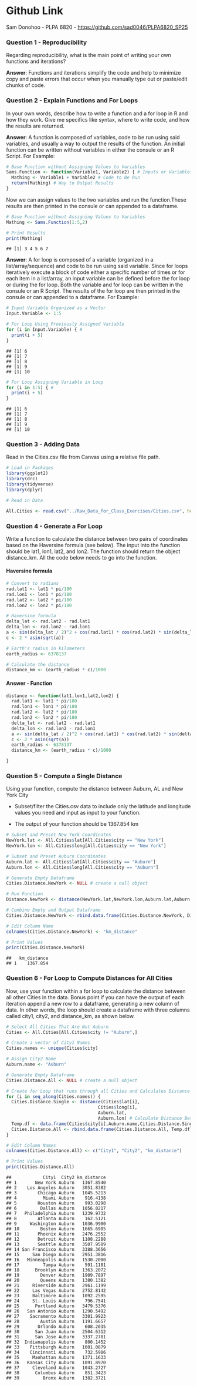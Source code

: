# Github Link

Sam Donohoo - PLPA 6820 - <https://github.com/sad0046/PLPA6820_SP25>

### Question 1 - Reproducibility

Regarding reproducibility, what is the main point of writing your own
functions and iterations?

**Answer**: Functions and iterations simplify the code and help to
minimize copy and paste errors that occur when you manually type out or
paste/edit chunks of code.

### Question 2 - Explain Functions and For Loops

In your own words, describe how to write a function and a for loop in R
and how they work. Give me specifics like syntax, where to write code,
and how the results are returned.

**Answer**: A function is composed of variables, code to be run using
said variables, and usually a way to output the results of the function.
An initial function can be written without variables in either the
consule or an R Script. For Example:

``` r
# Base Function without Assigning Values to Variables
Sams.Function <- function(Variable1, Variable2) { # Inputs or Variables to Be Read. Uses {}.
  Mathing <- Variable1 + Variable2 # Code to Be Run
  return(Mathing) # Way to Output Results
}
```

Now we can assign values to the two variables and run the function.These
results are then printed in the consule or can appended to a dataframe.

``` r
# Base Function without Assigning Values to Variables
Mathing <- Sams.Function(1:5,2)

# Print Results
print(Mathing)
```

    ## [1] 3 4 5 6 7

**Answer**: A for loop is composed of a variable (organized in a
list/array/sequence) and code to be run using said variable. Since for
loops iteratively execute a block of code either a specific number of
times or for each item in a list/array, an input variable can be defined
before the for loop or during the for loop. Both the variable and for
loop can be written in the consule or an R Script. The results of the
for loop are then printed in the consule or can appended to a dataframe.
For Example:

``` r
# Input Variable Organized as a Vector
Input.Variable <- 1:5

# For Loop Using Previously Assigned Variable
for (i in Input.Variable) { # 
  print(i + 5)
}
```

    ## [1] 6
    ## [1] 7
    ## [1] 8
    ## [1] 9
    ## [1] 10

``` r
# For Loop Assigning Variable in Loop
for (i in 1:5) { # 
  print(i + 5)
}
```

    ## [1] 6
    ## [1] 7
    ## [1] 8
    ## [1] 9
    ## [1] 10

### Question 3 - Adding Data

Read in the Cities.csv file from Canvas using a relative file path.

``` r
# Load in Packages
library(ggplot2)
library(drc) 
library(tidyverse)
library(dplyr)

# Read in Data

All.Cities <- read.csv("../Raw_Data_for_Class_Exercises/Cities.csv", header = TRUE, na.strings = "NA")
```

### Question 4 - Generate a For Loop

Write a function to calculate the distance between two pairs of
coordinates based on the Haversine formula (see below). The input into
the function should be lat1, lon1, lat2, and lon2. The function should
return the object distance_km. All the code below needs to go into the
function.

#### Haversine formula

``` r
# Convert to radians
rad.lat1 <- lat1 * pi/180
rad.lon1 <- lon1 * pi/180
rad.lat2 <- lat2 * pi/180
rad.lon2 <- lon2 * pi/180

# Haversine formula
delta_lat <- rad.lat2 - rad.lat1
delta_lon <- rad.lon2 - rad.lon1
a <- sin(delta_lat / 2)^2 + cos(rad.lat1) * cos(rad.lat2) * sin(delta_lon / 2)^2
c <- 2 * asin(sqrt(a)) 

# Earth's radius in kilometers
earth_radius <- 6378137

# Calculate the distance
distance_km <- (earth_radius * c)/1000
```

#### Answer - Function

``` r
distance <- function(lat1,lon1,lat2,lon2) {
  rad.lat1 <- lat1 * pi/180
  rad.lon1 <- lon1 * pi/180
  rad.lat2 <- lat2 * pi/180
  rad.lon2 <- lon2 * pi/180
  delta_lat <- rad.lat2 - rad.lat1
  delta_lon <- rad.lon2 - rad.lon1
  a <- sin(delta_lat / 2)^2 + cos(rad.lat1) * cos(rad.lat2) * sin(delta_lon / 2)^2
  c <- 2 * asin(sqrt(a))
  earth_radius <- 6378137
  distance_km <- (earth_radius * c)/1000

}
```

### Question 5 - Compute a Single Distance

Using your function, compute the distance between Auburn, AL and New
York City

- Subset/filter the Cities.csv data to include only the latitude and
  longitude values you need and input as input to your function.

- The output of your function should be 1367.854 km

``` r
# Subset and Preset New York Coordinates
NewYork.lat <- All.Cities$lat[All.Cities$city == "New York"]
NewYork.lon <- All.Cities$long[All.Cities$city == "New York"]

# Subset and Preset Auburn Coordinates
Auburn.lat <- All.Cities$lat[All.Cities$city == "Auburn"]
Auburn.lon <- All.Cities$long[All.Cities$city == "Auburn"]

# Generate Empty Dataframe
Cities.Distance.NewYork <- NULL # create a null object

# Run Function
Distance.NewYork <- distance(NewYork.lat,NewYork.lon,Auburn.lat,Auburn.lon)

# Combine Empty and Output Dataframe
Cities.Distance.NewYork <- rbind.data.frame(Cities.Distance.NewYork, Distance.NewYork)

# Edit Column Name
colnames(Cities.Distance.NewYork) <- "km_distance"

# Print Values
print(Cities.Distance.NewYork)
```

    ##   km_distance
    ## 1    1367.854

### Question 6 - For Loop to Compute Distances for All Cities

Now, use your function within a for loop to calculate the distance
between all other Cities in the data. Bonus point if you can have the
output of each iteration append a new row to a dataframe, generating a
new column of data. In other words, the loop should create a dataframe
with three columns called city1, city2, and distance_km, as shown below.

``` r
# Select All Cities That Are Not Auburn
Cities <- All.Cities[All.Cities$city != "Auburn",]

# Create a vector of City1 Names
Cities.names <- unique(Cities$city)

# Assign City2 Name
Auburn.name <- "Auburn"

# Generate Empty Dataframe
Cities.Distance.All <- NULL # create a null object

# Create for Loop that runs through all Cities and Calculates Distance to Auburn
for (i in seq_along(Cities.names)) {
  Cities.Distance.Single <- distance(Cities$lat[i],
                                   Cities$long[i],
                                   Auburn.lat,
                                   Auburn.lon) # Calculate Distance Between Two Cities
  Temp.df <- data.frame(Cities$city[i],Auburn.name,Cities.Distance.Single) # Create a Row with City1, City2, and km_Distance
  Cities.Distance.All <- rbind.data.frame(Cities.Distance.All, Temp.df) # Append to Previous Datframe
}

# Edit Column Names
colnames(Cities.Distance.All) <- c("City1", "City2", "km_distance")

# Print Values
print(Cities.Distance.All)
```

    ##            City1  City2 km_distance
    ## 1       New York Auburn   1367.8540
    ## 2    Los Angeles Auburn   3051.8382
    ## 3        Chicago Auburn   1045.5213
    ## 4          Miami Auburn    916.4138
    ## 5        Houston Auburn    993.0298
    ## 6         Dallas Auburn   1056.0217
    ## 7   Philadelphia Auburn   1239.9732
    ## 8        Atlanta Auburn    162.5121
    ## 9     Washington Auburn   1036.9900
    ## 10        Boston Auburn   1665.6985
    ## 11       Phoenix Auburn   2476.2552
    ## 12       Detroit Auburn   1108.2288
    ## 13       Seattle Auburn   3507.9589
    ## 14 San Francisco Auburn   3388.3656
    ## 15     San Diego Auburn   2951.3816
    ## 16   Minneapolis Auburn   1530.2000
    ## 17         Tampa Auburn    591.1181
    ## 18      Brooklyn Auburn   1363.2072
    ## 19        Denver Auburn   1909.7897
    ## 20        Queens Auburn   1380.1382
    ## 21     Riverside Auburn   2961.1199
    ## 22     Las Vegas Auburn   2752.8142
    ## 23     Baltimore Auburn   1092.2595
    ## 24     St. Louis Auburn    796.7541
    ## 25      Portland Auburn   3479.5376
    ## 26   San Antonio Auburn   1290.5492
    ## 27    Sacramento Auburn   3301.9923
    ## 28        Austin Auburn   1191.6657
    ## 29       Orlando Auburn    608.2035
    ## 30      San Juan Auburn   2504.6312
    ## 31      San Jose Auburn   3337.2781
    ## 32  Indianapolis Auburn    800.1452
    ## 33    Pittsburgh Auburn   1001.0879
    ## 34    Cincinnati Auburn    732.5906
    ## 35     Manhattan Auburn   1371.1633
    ## 36   Kansas City Auburn   1091.8970
    ## 37     Cleveland Auburn   1043.2727
    ## 38      Columbus Auburn    851.3423
    ## 39         Bronx Auburn   1382.3721
